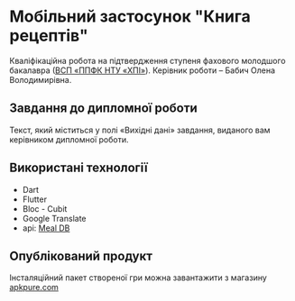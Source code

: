 # Мобільний застосунок "Книга рецептів"
Кваліфікаційна робота на підтвердження ступеня фахового молодшого
бакалавра ([ВСП «ППФК НТУ «ХПІ»](http://polytechnic.poltava.ua)). Керівник
роботи – Бабич Олена Володимирівна.
## Завдання до дипломної роботи
Текст, який міститься у полі «Вихідні дані» завдання, виданого вам керівником
дипломної роботи.
## Використані технології
* Dart
* Flutter
* Bloc - Cubit
* Google Translate
* api: [Meal DB](https://www.themealdb.com)
## Опублікований продукт
Інсталяційний пакет створеної гри можна завантажити з магазину [apkpure.com](https://apkpure.com/p/com.example.how_to_cook)

